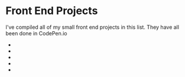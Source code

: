 # Front End Projects 

I've compiled all of my small front end projects in this list. They have all been done in CodePen.io

* []()
* []()
* []()
* []()
* []()
